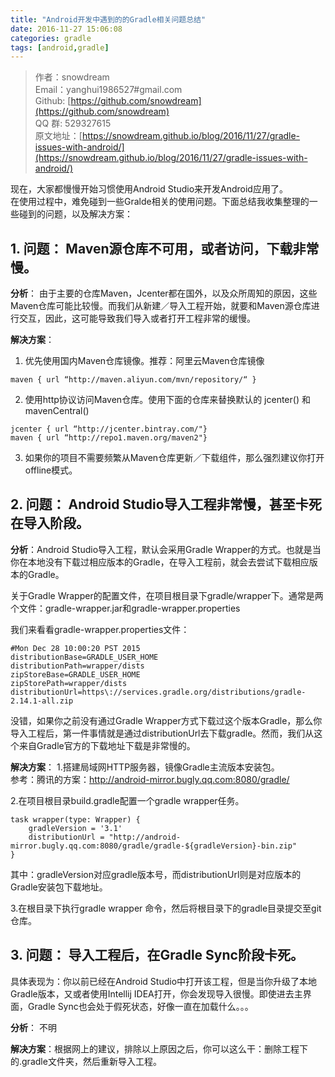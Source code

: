 ```yaml
---
title: "Android开发中遇到的的Gradle相关问题总结"
date: 2016-11-27 15:06:08
categories: gradle
tags: [android,gradle]
---
```

>作者：snowdream   
>Email：yanghui1986527#gmail.com    
>Github: [https://github.com/snowdream](https://github.com/snowdream)   
>QQ 群: 529327615        
>原文地址：[https://snowdream.github.io/blog/2016/11/27/gradle-issues-with-android/](https://snowdream.github.io/blog/2016/11/27/gradle-issues-with-android/)

现在，大家都慢慢开始习惯使用Android Studio来开发Android应用了。       
在使用过程中，难免碰到一些Gralde相关的使用问题。下面总结我收集整理的一些碰到的问题，以及解决方案：

## 1. 问题： Maven源仓库不可用，或者访问，下载非常慢。
**分析**： 由于主要的仓库Maven，Jcenter都在国外，以及众所周知的原因，这些Maven仓库可能比较慢。而我们从新建／导入工程开始，就要和Maven源仓库进行交互，因此，这可能导致我们导入或者打开工程非常的缓慢。

**解决方案**：
1. 优先使用国内Maven仓库镜像。推荐：阿里云Maven仓库镜像
```
maven { url “http://maven.aliyun.com/mvn/repository/“ }
```

2. 使用http协议访问Maven仓库。使用下面的仓库来替换默认的 jcenter() 和 mavenCentral()
```
jcenter { url “http://jcenter.bintray.com/"}
maven { url “http://repo1.maven.org/maven2"}
```

3. 如果你的项目不需要频繁从Maven仓库更新／下载组件，那么强烈建议你打开offline模式。

## 2. 问题： Android Studio导入工程非常慢，甚至卡死在导入阶段。
**分析**：Android Studio导入工程，默认会采用Gradle Wrapper的方式。也就是当你在本地没有下载过相应版本的Gradle，在导入工程前，就会去尝试下载相应版本的Gradle。

关于Gradle Wrapper的配置文件，在项目根目录下gradle/wrapper下。通常是两个文件：gradle-wrapper.jar和gradle-wrapper.properties

我们来看看gradle-wrapper.properties文件：
```
#Mon Dec 28 10:00:20 PST 2015
distributionBase=GRADLE_USER_HOME
distributionPath=wrapper/dists
zipStoreBase=GRADLE_USER_HOME
zipStorePath=wrapper/dists
distributionUrl=https\://services.gradle.org/distributions/gradle-2.14.1-all.zip
```

没错，如果你之前没有通过Gradle Wrapper方式下载过这个版本Gradle，那么你导入工程后，第一件事情就是通过distributionUrl去下载gradle。然而，我们从这个来自Gradle官方的下载地址下载是非常慢的。

**解决方案**：
1.搭建局域网HTTP服务器，镜像Gradle主流版本安装包。    
参考：腾讯的方案：http://android-mirror.bugly.qq.com:8080/gradle/

2.在项目根目录build.gradle配置一个gradle wrapper任务。
```
task wrapper(type: Wrapper) {
    gradleVersion = '3.1'
    distributionUrl = "http://android-mirror.bugly.qq.com:8080/gradle/gradle-${gradleVersion}-bin.zip"
}
```
其中：gradleVersion对应gradle版本号，而distributionUrl则是对应版本的Gradle安装包下载地址。

3.在根目录下执行gradle wrapper 命令，然后将根目录下的gradle目录提交至git仓库。

## 3. 问题： 导入工程后，在Gradle Sync阶段卡死。
具体表现为：你以前已经在Android Studio中打开该工程，但是当你升级了本地Gradle版本，又或者使用Intellij IDEA打开，你会发现导入很慢。即使进去主界面，Gradle Sync也会处于假死状态，好像一直在加载什么。。。

**分析**： 不明

**解决方案**：根据网上的建议，排除以上原因之后，你可以这么干：删除工程下的.gradle文件夹，然后重新导入工程。

